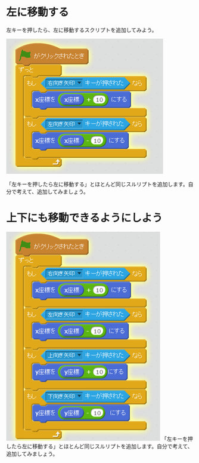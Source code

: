 # 左に移動する

左キーを押したら、左に移動するスクリプトを追加してみよう。

![](move_right_left.png)

「左キーを押したら左に移動する」とほとんど同じスルリプトを追加します。自分で考えて、追加してみましょう。




# 上下にも移動できるようにしよう

![](move_lrtd.png)
「左キーを押したら左に移動する」とほとんど同じスルリプトを追加します。自分で考えて、追加してみましょう。